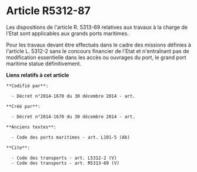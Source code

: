 # Article R5312-87

Les dispositions de l'article R. 5313-69 relatives aux travaux à la charge de l'Etat sont applicables aux grands ports
maritimes. 

Pour les travaux devant être effectués dans le cadre des missions définies à l'article L. 5312-2 sans le concours financier
de l'Etat et n'entraînant pas de modification essentielle dans les accès ou ouvrages du port, le grand port maritime statue
définitivement.

**Liens relatifs à cet article**

	**Codifié par**:

	  - Décret n°2014-1670 du 30 décembre 2014 - art.

	**Créé par**:

	  - Décret n°2014-1670 du 30 décembre 2014 - art.

	**Anciens textes**:

	  - Code des ports maritimes - art. L101-5 (Ab)

	**Cite**:

	  - Code des transports - art. L5312-2 (V)
	  - Code des transports - art. R5313-69 (V)
